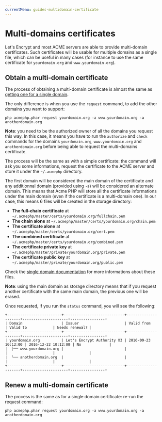 ```yaml
---
currentMenu: guides-multidomain-certificate
---
```


# Multi-domains certificates

Let's Encrypt and most ACME servers are able to provide multi-domain certificates. Such certificates
will be usable for multiple domains as a single file, which can be useful in many cases (for instance to
use the same certificate for `yourdomain.org` and `www.yourdomain.org`).

## Obtain a multi-domain certificate

The process of obtaining a multi-domain certificate is almost the same as
[getting one for a single domain](/documentation/getting-started/2-obtain-certificate.html).

The only difference is when you use the `request` command, to add the other domains you want to support:

``` console
php acmephp.phar request yourdomain.org -a www.yourdomain.org -a anotherdomain.org
```

**Note**: you need to be the authorized owner of all the domains you request this way. In this case, it means
you have to run the `authorize` and `check` commands for the domains `yourdomain.org`, `www.yourdomain.org`
and `anotherdomain.org` before being able to request the multi-domains certificate.

The process will be the same as with a simple certificate: the command will ask you some informations, request
the certificate to the ACME server and store it under the `~/.acmephp` directory.

The first domain will be considered the main domain of the certificate and any additionnal domain (provided using `-a`)
will be considered an alternate domain. This means that Acme PHP will store all the certificate informations under the
main domain (even if the certificate is a multi-domain one). In our case, this means 6 files will be created in the
storage directory:
  
- **The full-chain certificate** at `~/.acmephp/master/certs/yourdomain.org/fullchain.pem`
- **The chain alone** at `~/.acmephp/master/certs/yourdomain.org/chain.pem`
- **The certificate alone** at `~/.acmephp/master/certs/yourdomain.org/cert.pem`
- **The combined certificate** at `~/.acmephp/master/certs/yourdomain.org/combined.pem`
- **The certificate private key** at `~/.acmephp/master/private/yourdomain.org/private.pem`
- **The certificate public key** at `~/.acmephp/master/private/yourdomain.org/public.pem`

Check the [single domain documentation](/documentation/getting-started/2-obtain-certificate.html#4-get-your-certificate)
for more informations about these files.

**Note**: using the main domain as storage directory means that if you request another certificate with the same
main domain, the previous one will be erased.

Once requested, if you run the `status` command, you will see the following:

``` console
+-------------------------+----------------------------+---------------------+---------------------+----------------+
| Domain                  | Issuer                     | Valid from          | Valid to            | Needs renewal? |
+-------------------------+----------------------------+---------------------+---------------------+----------------+
| yourdomain.org          | Let's Encrypt Authority X3 | 2016-09-23 10:12:00 | 2016-12-22 10:12:00 | No             |
|  ├── www.yourdomain.org |                            |                     |                     |                |
|  └── anotherdomain.org  |                            |                     |                     |                |
+-------------------------+----------------------------+---------------------+---------------------+----------------+
```

## Renew a multi-domain certificate

The process is the same as for a single domain certificate: re-run the request command:

``` console
php acmephp.phar request yourdomain.org -a www.yourdomain.org -a anotherdomain.org
```
